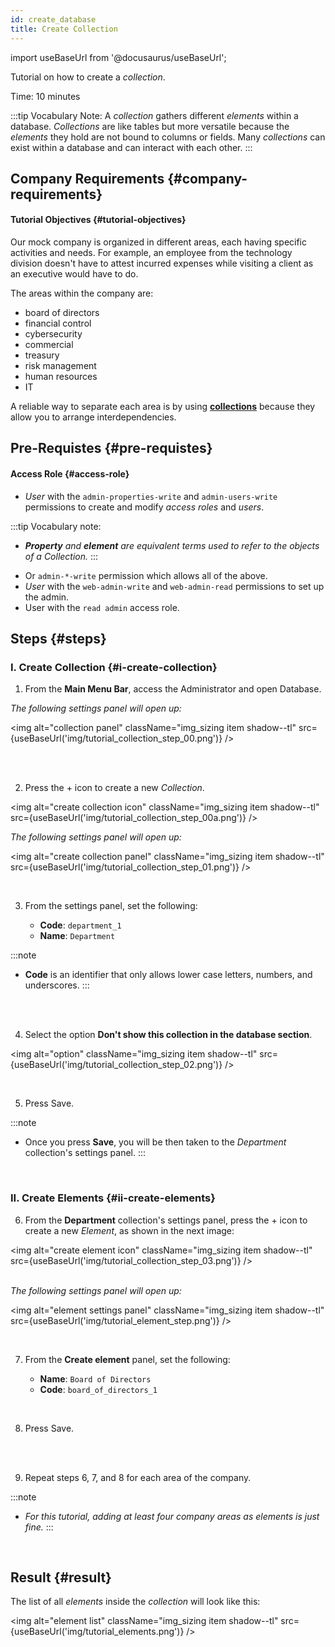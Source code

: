 ```yaml
---
id: create_database
title: Create Collection
---
```

import useBaseUrl from '@docusaurus/useBaseUrl'; 

Tutorial on how to create a _collection_.

Time: 10 minutes

:::tip Vocabulary Note:
A _collection_ gathers different _elements_ within a database. _Collections_ are like tables but more versatile because the _elements_ they hold are not bound to columns or fields. Many _collections_ can exist within a database and can interact with each other.
:::

## Company Requirements {#company-requirements}
#### Tutorial Objectives {#tutorial-objectives}
Our mock company is organized in different areas, each having specific activities and needs. For example, an employee from the technology division doesn't have to attest incurred expenses while visiting a client as an executive would have to do.<br/>

The areas within the company are:

- board of directors
- financial control
- cybersecurity
- commercial
- treasury
- risk management
- human resources
- IT

A reliable way to separate each area is by using [**collections**](../../documentation/admin/database/admin_database_overview) because they allow you to arrange interdependencies.

## Pre-Requistes {#pre-requistes}
#### Access Role {#access-role}

* _User_ with the `admin-properties-write` and `admin-users-write` permissions to create and modify _access roles_ and _users_. 

:::tip Vocabulary note:
- _**Property** and **element** are equivalent terms used to refer to the objects of a Collection._
:::
* Or `admin-*-write` permission which allows all of the above. 
* _User_ with the `web-admin-write` and `web-admin-read` permissions to set up the admin.
* User with the `read admin` access role.

## Steps {#steps}
### I. Create Collection {#i-create-collection}
<div className="alert alert--secondary">

1. From the **Main Menu Bar**, access the <span className="badge badge--primary">Administrator</span> and open <span className="badge badge--primary">Database</span>.

  _The following settings panel will open up:_

<img alt="collection panel" className="img_sizing item shadow--tl" src={useBaseUrl('img/tutorial_collection_step_00.png')} />
<br/>

</div>
<br></br>

<div className="alert alert--secondary">

2. Press the <span className="badge badge--primary">+</span> icon to create a new _Collection_.

<img alt="create collection icon" className="img_sizing item shadow--tl" src={useBaseUrl('img/tutorial_collection_step_00a.png')} /> 
<br/>

_The following settings panel will open up:_

<img alt="create collection panel" className="img_sizing item shadow--tl" src={useBaseUrl('img/tutorial_collection_step_01.png')} /> 
<br/>

</div>
<br/>

<div className="alert alert--secondary">

3. From the settings panel, set the following:

    - **Code**: `department_1`
    - **Name**: `Department`

:::note 
- **Code** is an identifier that only allows lower case letters, numbers, and underscores.
:::

</div>
<br></br>

<div className="alert alert--secondary">

4. Select the option **Don't show this collection in the database section**.

<img alt="option" className="img_sizing item shadow--tl" src={useBaseUrl('img/tutorial_collection_step_02.png')} /> 
<br/>

</div>
<br/>

<div className="alert alert--secondary">

5. Press <span className="badge badge--primary">Save</span>.

:::note
- Once you press **Save**, you will be then taken to the _Department_ collection's settings panel.
:::

</div>
<br/>

### II. Create Elements {#ii-create-elements}

<div className="alert alert--secondary">

6. From the **Department** collection's settings panel, press the <span className="badge badge--primary">+</span> icon to create a new _Element_, as shown in the next image:

<img alt="create element icon" className="img_sizing item shadow--tl" src={useBaseUrl('img/tutorial_collection_step_03.png')} />
<br/>
<br/>

_The following settings panel will open up:_

<img alt="element settings panel" className="img_sizing item shadow--tl" src={useBaseUrl('img/tutorial_element_step.png')} /> 
<br/>

</div>
<br/>

<div className="alert alert--secondary">

7. From the **Create element** panel, set the following: 

    - **Name**: `Board of Directors`
    - **Code**: `board_of_directors_1`

</div>
<br/>

<div className="alert alert--secondary">

8. Press <span className="badge badge--primary">Save</span>.

</div>
<br></br>

<div className="alert alert--secondary">

9. Repeat steps 6, 7, and 8 for each area of the company.<br/>

:::note 
- _For this tutorial, adding at least four company areas as elements is just fine._
:::

</div>
<br/>

## Result {#result}
The list of all _elements_ inside the _collection_ will look like this:

<img alt="element list" className="img_sizing item shadow--tl" src={useBaseUrl('img/tutorial_elements.png')} /> 
<br/>
